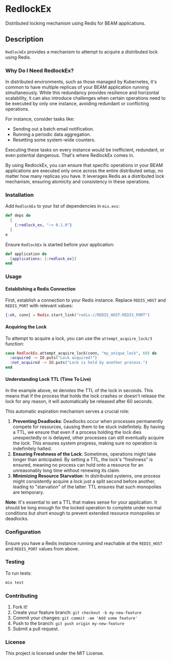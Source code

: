 # RedlockEx

Distributed locking mechanism using Redis for BEAM applications.


## Description
`RedlockEx` provides a mechanism to attempt to acquire a distributed lock using Redis. 

### Why Do I Need RedlockEx?
In distributed environments, such as those managed by Kubernetes, it's common to have multiple replicas of your BEAM application running simultaneously. While this redundancy provides resilience and horizontal scalability, it can also introduce challenges when certain operations need to be executed by only one instance, avoiding redundant or conflicting operations.

For instance, consider tasks like:

- Sending out a batch email notification.
- Running a periodic data aggregation.
- Resetting some system-wide counters.

Executing these tasks on every instance would be inefficient, redundant, or even potential dangerous. That's where RedlockEx comes in.

By using RedlockEx, you can ensure that specific operations in your BEAM applications are executed only once across the entire distributed setup, no matter how many replicas you have. It leverages Redis as a distributed lock mechanism, ensuring atomicity and consistency in these operations.


### Installation

Add `RedlockEx` to your list of dependencies in `mix.exs`:

```elixir
def deps do
  [
    {:redlock_ex, "~> 0.1.0"}
  ]
e
```

Ensure `RedlockEx` is started before your application:

```elixir
def application do
  [applications: [:redlock_ex]]
end
```

### Usage
#### Establishing a Redis Connection
First, establish a connection to your Redis instance. Replace `REDIS_HOST` and `REDIS_PORT` with relevant values:

```elixir
{:ok, conn} = Redix.start_link("redis://REDIS_HOST:REDIS_PORT")
```

#### Acquiring the Lock
To attempt to acquire a lock, you can use the `attempt_acquire_lock/3` function:

```elixir
case RedlockEx.attempt_acquire_lock(conn, "my_unique_lock", 60) do
  :acquired -> IO.puts("Lock acquired!")
  :not_acquired -> IO.puts("Lock is held by another process.")
end
```

#### Understanding Lock TTL (Time To Live)
In the example above, `60` denotes the TTL of the lock in seconds. This means that if the process that holds the lock crashes or doesn't release the lock for any reason, it will automatically be released after 60 seconds.

This automatic expiration mechanism serves a crucial role:

1. **Preventing Deadlocks**: Deadlocks occur when processes permanently compete for resources, causing them to be stuck indefinitely. By having a TTL, we ensure that even if a process holding the lock dies unexpectedly or is delayed, other processes can still eventually acquire the lock. This ensures system progress, making sure no operation is indefinitely halted.
2. **Ensuring Freshness of the Lock**: Sometimes, operations might take longer than anticipated. By setting a TTL, the lock's "freshness" is ensured, meaning no process can hold onto a resource for an unreasonably long time without renewing its claim.
3. **Minimizing Resource Starvation**: In distributed systems, one process might consistently acquire a lock just a split second before another, leading to "starvation" of the latter. TTL ensures that such monopolies are temporary.

**Note**: It's essential to set a TTL that makes sense for your application. It should be long enough for the locked operation to complete under normal conditions but short enough to prevent extended resource monopolies or deadlocks.

### Configuration
Ensure you have a Redis instance running and reachable at the `REDIS_HOST` and `REDIS_PORT` values from above.

### Testing
To run tests:

```elixir
mix test
```

### Contributing
1. Fork it!
2. Create your feature branch: `git checkout -b my-new-feature`
3. Commit your changes: `git commit -am 'Add some feature'`
4. Push to the branch: `git push origin my-new-feature`
5. Submit a pull request.

### License
This project is licensed under the MIT License.
